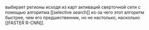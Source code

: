 выбирает регионы исходя из карт активаций сверточной сети с помощью алгоритма [[selective search]] из-за чего этот алгоритм быстрее, чем его предшественник, но не настолько, насколько [[FASTER R-CNN]]. 